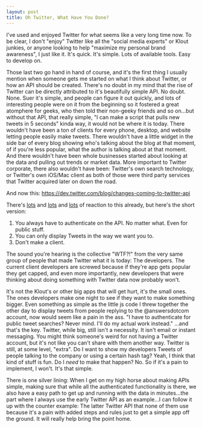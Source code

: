 ```yaml
---
layout: post
title: Oh Twitter, What Have You Done?
---
```


I've used and enjoyed Twitter for what seems like a very long time now. To be clear, I don't "enjoy" Twitter like all the "social media experts" or Klout junkies, or anyone looking to help "maximize my personal brand awareness", I just like it. It's quick. It's simple. Lots of available tools. Easy to develop on.

Those last two go hand in hand of course, and it's the first thing I usually mention when someone gets me started on what I think about Twitter, or how an API should be created. There's no doubt in my mind that the rise of Twitter can be directly attributed to it's beautifully simple API. No doubt. None. Suer it's simple, and people can figure it out quickly, and lots of interesting people were on it from the beginning so it fostered a great atomphere for geeks, who then told their non-geeky friends and so on...but without that API, that really simple, "I can make a script that pulls new tweets in 5 seconds" kinda way, it would not be where it is today. There wouldn't have been a ton of clients for every phone, desktop, and website letting people easily make tweets. There wouldn't have a little widget in the side bar of every blog showing who's talking about the blog at that moment, of if you're less popular, what the author is talking about at that moment. And there wouldn't have been whole businesses started about looking at the data and pulling out trends or market data. More important to Twitter corporate, there also wouldn't have been: Twitter's own search technology, or Twitter's own iOS/Mac client as both of those were third party services that Twitter acquired later on down the road.

And now this: <https://dev.twitter.com/blog/changes-coming-to-twitter-api>

There's [lots](http://www.marco.org/2012/08/16/twitter-api-changes "marco.org") and [lots](http://daringfireball.net/linked/2012/08/16/twitter-drop-dead "Daringfireball.net") and [lots](http://dashes.com/anil/2012/08/what-twitters-api-announcement-could-have-said.html "dashes.com") of reaction to this already, but here's the short version: 
1. You always have to authenticate on the API. No matter what. Even for public stuff.
2. You can only display Tweets in the way we want you to.
3. Don't make a client.

The sound you're hearing is the collective "WTF?!" from the very same group of people that made Twitter what it is today: The developers. The current client developers are screwed because if they're app gets popular they get capped, and even more importantly, new developers that were thinking about doing something with Twitter data now probably won't.

It's not the Klout's or other big apps that will get hurt, it's the small ones. The ones developers make one night to see if they want to make something bigger. Even something as simple as the little js code I threw together the other day to display tweets from people replying to the @answersdotcom account, now would seem like a pain in the ass. "I have to authenticate for public tweet searches? Never mind. I'll do my actual work instead." ...and that's the key. Twitter, while big, still isn't a necessity. It isn't email or instant messaging. You might think someone's weird for not having a Twitter account, but it's not like you can't share with them another way. Twitter is still, at some level, "extra". Do I want to show my developers Tweets of people talking to the company or using a certain hash tag? Yeah, I think that kind of stuff is fun. Do I *need* to make that happen? No. So if it's a pain to implement, I won't. It's that simple.

There is one silver lining: When I get on my high horse about making APIs simple, making sure that while all the authenticated functionality is there, we also have a easy path to get up and running with the data in minutes...the part where I always use the early Twitter API as an example...I can follow it up with the counter example: The latter Twitter API that none of them use because it's a pain with added steps and rules just to get a simple app off the ground. It will really help bring the point home.


